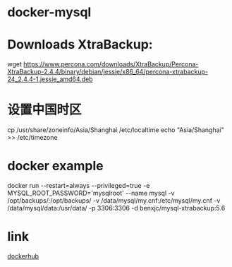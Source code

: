 # docker-mysql

# Downloads XtraBackup:

  wget https://www.percona.com/downloads/XtraBackup/Percona-XtraBackup-2.4.4/binary/debian/jessie/x86_64/percona-xtrabackup-24_2.4.4-1.jessie_amd64.deb


# 设置中国时区

  cp /usr/share/zoneinfo/Asia/Shanghai /etc/localtime
  echo "Asia/Shanghai" >> /etc/timezone
  
# docker example 
  docker run --restart=always --privileged=true -e MYSQL_ROOT_PASSWORD='mysqlroot' --name mysql -v /opt/backups/:/opt/backups/ -v /data/mysql/my.cnf:/etc/mysql/my.cnf -v /data/mysql/data:/usr/data/ -p 3306:3306 -d benxjc/mysql-xtrabackup:5.6

# link
  [dockerhub](https://cloud.docker.com/u/benxjc/repository/docker/benxjc/mysql-xtrabackup)